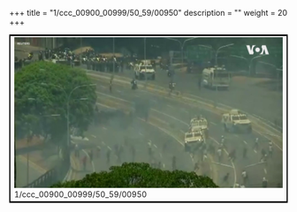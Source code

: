 +++
title = "1/ccc_00900_00999/50_59/00950"
description = ""
weight = 20
+++

<table style="border:2px solid black;max-width:800px;max-height:800px;" 
><tr><td>
<img class="center-fit-jpg"
src="/jpg_/aaa_20190430_NxaOmWaI8sI_00949.jpg">
1/ccc_00900_00999/50_59/00950
</img></td></tr></table>
